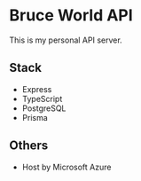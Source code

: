 # Bruce World API

This is my personal API server.

## Stack

- Express
- TypeScript
- PostgreSQL
- Prisma

## Others

- Host by Microsoft Azure
